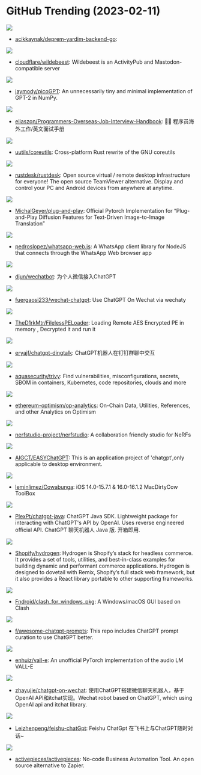 # GitHub Trending (2023-02-11)

![](https://img.shields.io/badge/Go-New%2032-green?style=flat-square&logo=appveyor)
- [acikkaynak/deprem-yardim-backend-go](https://github.com/acikkaynak/deprem-yardim-backend-go): 

![](https://img.shields.io/badge/TypeScript-New%20104-green?style=flat-square&logo=appveyor)
- [cloudflare/wildebeest](https://github.com/cloudflare/wildebeest): Wildebeest is an ActivityPub and Mastodon-compatible server

![](https://img.shields.io/badge/Python-New%2093-green?style=flat-square&logo=appveyor)
- [jaymody/picoGPT](https://github.com/jaymody/picoGPT): An unnecessarily tiny and minimal implementation of GPT-2 in NumPy.

![](https://img.shields.io/badge/none-New%20428-green?style=flat-square&logo=appveyor)
- [eliaszon/Programmers-Overseas-Job-Interview-Handbook](https://github.com/eliaszon/Programmers-Overseas-Job-Interview-Handbook): 🏂🏻 程序员海外工作/英文面试手册

![](https://img.shields.io/badge/Rust-New%20115-green?style=flat-square&logo=appveyor)
- [uutils/coreutils](https://github.com/uutils/coreutils): Cross-platform Rust rewrite of the GNU coreutils

![](https://img.shields.io/badge/Rust-New%20175-green?style=flat-square&logo=appveyor)
- [rustdesk/rustdesk](https://github.com/rustdesk/rustdesk): Open source virtual / remote desktop infrastructure for everyone! The open source TeamViewer alternative. Display and control your PC and Android devices from anywhere at anytime.

![](https://img.shields.io/badge/Python-New%2062-green?style=flat-square&logo=appveyor)
- [MichalGeyer/plug-and-play](https://github.com/MichalGeyer/plug-and-play): Official Pytorch Implementation for “Plug-and-Play Diffusion Features for Text-Driven Image-to-Image Translation”

![](https://img.shields.io/badge/JavaScript-New%2015-green?style=flat-square&logo=appveyor)
- [pedroslopez/whatsapp-web.js](https://github.com/pedroslopez/whatsapp-web.js): A WhatsApp client library for NodeJS that connects through the WhatsApp Web browser app

![](https://img.shields.io/badge/Go-New%2066-green?style=flat-square&logo=appveyor)
- [djun/wechatbot](https://github.com/djun/wechatbot): 为个人微信接入ChatGPT

![](https://img.shields.io/badge/TypeScript-New%20345-green?style=flat-square&logo=appveyor)
- [fuergaosi233/wechat-chatgpt](https://github.com/fuergaosi233/wechat-chatgpt): Use ChatGPT On Wechat via wechaty

![](https://img.shields.io/badge/C%2B%2B-New%2085-green?style=flat-square&logo=appveyor)
- [TheD1rkMtr/FilelessPELoader](https://github.com/TheD1rkMtr/FilelessPELoader): Loading Remote AES Encrypted PE in memory , Decrypted it and run it

![](https://img.shields.io/badge/Go-New%2034-green?style=flat-square&logo=appveyor)
- [eryajf/chatgpt-dingtalk](https://github.com/eryajf/chatgpt-dingtalk): ChatGPT机器人在钉钉群聊中交互

![](https://img.shields.io/badge/Go-New%2019-green?style=flat-square&logo=appveyor)
- [aquasecurity/trivy](https://github.com/aquasecurity/trivy): Find vulnerabilities, misconfigurations, secrets, SBOM in containers, Kubernetes, code repositories, clouds and more

![](https://img.shields.io/badge/none-New%208-green?style=flat-square&logo=appveyor)
- [ethereum-optimism/op-analytics](https://github.com/ethereum-optimism/op-analytics): On-Chain Data, Utilities, References, and other Analytics on Optimism

![](https://img.shields.io/badge/Python-New%2032-green?style=flat-square&logo=appveyor)
- [nerfstudio-project/nerfstudio](https://github.com/nerfstudio-project/nerfstudio): A collaboration friendly studio for NeRFs

![](https://img.shields.io/badge/Python-New%2051-green?style=flat-square&logo=appveyor)
- [AIGCT/EASYChatGPT](https://github.com/AIGCT/EASYChatGPT): This is an application project of 'chatgpt',only applicable to desktop environment.

![](https://img.shields.io/badge/Swift-New%2027-green?style=flat-square&logo=appveyor)
- [leminlimez/Cowabunga](https://github.com/leminlimez/Cowabunga): iOS 14.0-15.7.1 & 16.0-16.1.2 MacDirtyCow ToolBox

![](https://img.shields.io/badge/Java-New%2035-green?style=flat-square&logo=appveyor)
- [PlexPt/chatgpt-java](https://github.com/PlexPt/chatgpt-java): ChatGPT Java SDK. Lightweight package for interacting with ChatGPT's API by OpenAI. Uses reverse engineered official API. ChatGPT 聊天机器人 Java 版. 开箱即用.

![](https://img.shields.io/badge/TypeScript-New%207-green?style=flat-square&logo=appveyor)
- [Shopify/hydrogen](https://github.com/Shopify/hydrogen): Hydrogen is Shopify’s stack for headless commerce. It provides a set of tools, utilities, and best-in-class examples for building dynamic and performant commerce applications. Hydrogen is designed to dovetail with Remix, Shopify’s full stack web framework, but it also provides a React library portable to other supporting frameworks.

![](https://img.shields.io/badge/none-New%20134-green?style=flat-square&logo=appveyor)
- [Fndroid/clash_for_windows_pkg](https://github.com/Fndroid/clash_for_windows_pkg): A Windows/macOS GUI based on Clash

![](https://img.shields.io/badge/HTML-New%20620-green?style=flat-square&logo=appveyor)
- [f/awesome-chatgpt-prompts](https://github.com/f/awesome-chatgpt-prompts): This repo includes ChatGPT prompt curation to use ChatGPT better.

![](https://img.shields.io/badge/Python-New%2031-green?style=flat-square&logo=appveyor)
- [enhuiz/vall-e](https://github.com/enhuiz/vall-e): An unofficial PyTorch implementation of the audio LM VALL-E

![](https://img.shields.io/badge/Python-New%20262-green?style=flat-square&logo=appveyor)
- [zhayujie/chatgpt-on-wechat](https://github.com/zhayujie/chatgpt-on-wechat): 使用ChatGPT搭建微信聊天机器人，基于OpenAI API和itchat实现。Wechat robot based on ChatGPT, which using OpenAI api and itchat library.

![](https://img.shields.io/badge/Go-New%205-green?style=flat-square&logo=appveyor)
- [Leizhenpeng/feishu-chatGpt](https://github.com/Leizhenpeng/feishu-chatGpt): Feishu ChatGpt 在飞书上与ChatGPT随时对话~

![](https://img.shields.io/badge/TypeScript-New%20123-green?style=flat-square&logo=appveyor)
- [activepieces/activepieces](https://github.com/activepieces/activepieces): No-code Business Automation Tool. An open source alternative to Zapier.

